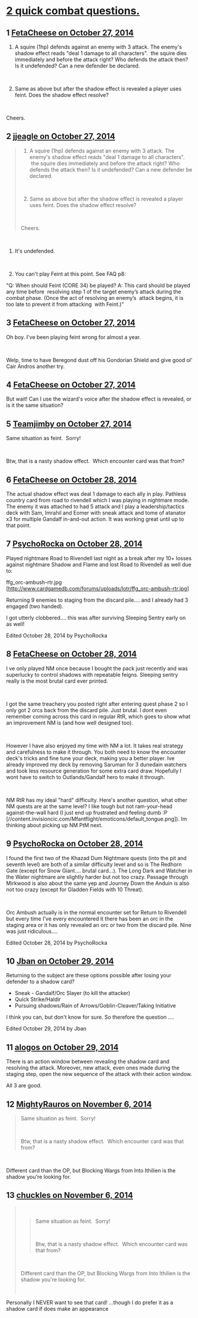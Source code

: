 # [2 quick combat questions.](https://community.fantasyflightgames.com/topic/125850-2-quick-combat-questions/)

## 1 [FetaCheese on October 27, 2014](https://community.fantasyflightgames.com/topic/125850-2-quick-combat-questions/?do=findComment&comment=1313538)

1. A squire (1hp) defends against an enemy with 3 attack. The enemy's shadow effect reads "deal 1 damage to all characters".  the squire dies immediately and before the attack right? Who defends the attack then? Is it undefended? Can a new defender be declared.

 

2. Same as above but after the shadow effect is revealed a player uses feint. Does the shadow effect resolve?

 

Cheers.

## 2 [jjeagle on October 27, 2014](https://community.fantasyflightgames.com/topic/125850-2-quick-combat-questions/?do=findComment&comment=1313563)

> 1. A squire (1hp) defends against an enemy with 3 attack. The enemy's shadow effect reads "deal 1 damage to all characters".  the squire dies immediately and before the attack right? Who defends the attack then? Is it undefended? Can a new defender be declared.
> 
>  
> 
> 2. Same as above but after the shadow effect is revealed a player uses feint. Does the shadow effect resolve?
> 
>  
> 
> Cheers.

 

1. It's undefended.

 

2. You can't play Feint at this point. See FAQ p8:

"Q: When should Feint (CORE 34) be played?
A: This card should be played any time before 
resolving step 1 of the target enemy’s attack during the 
combat phase. (Once the act of resolving an enemy’s 
attack begins, it is too late to prevent it from attacking 
with Feint.)"

## 3 [FetaCheese on October 27, 2014](https://community.fantasyflightgames.com/topic/125850-2-quick-combat-questions/?do=findComment&comment=1313591)

Oh boy. I've been playing feint wrong for almost a year.

 

Welp, time to have Beregond dust off his Gondorian Shield and give good ol' Cair Andros another try.

## 4 [FetaCheese on October 27, 2014](https://community.fantasyflightgames.com/topic/125850-2-quick-combat-questions/?do=findComment&comment=1313596)

But wait! Can I use the wizard's voice after the shadow effect is revealed, or is it the same situation?

## 5 [Teamjimby on October 27, 2014](https://community.fantasyflightgames.com/topic/125850-2-quick-combat-questions/?do=findComment&comment=1313608)

Same situation as feint.  Sorry!

 

Btw, that is a nasty shadow effect.  Which encounter card was that from?

## 6 [FetaCheese on October 28, 2014](https://community.fantasyflightgames.com/topic/125850-2-quick-combat-questions/?do=findComment&comment=1313673)

The actual shadow effect was deal 1 damage to each ally in play. Pathless country card from road to rivendell which I was playing in nightmare mode. The enemy it was attached to had 5 attack and I play a leadership/tactics deck with Sam, Imrahil and Eomer with sneak attack and tome of atanator x3 for multiple Gandalf in-and-out action. It was working great until up to that point.

## 7 [PsychoRocka on October 28, 2014](https://community.fantasyflightgames.com/topic/125850-2-quick-combat-questions/?do=findComment&comment=1313876)

Played nightmare Road to Rivendell last night as a break after my 10+ losses against nightmare Shadow and Flame and lost Road to Rivendell as well due to:

ffg_orc-ambush-rtr.jpg [http://www.cardgamedb.com/forums/uploads/lotr/ffg_orc-ambush-rtr.jpg]

Returning 9 enemies to staging from the discard pile.... and I already had 3 engaged (two handed).

I got utterly clobbered.... this was after surviving Sleeping Sentry early on as well!

Edited October 28, 2014 by PsychoRocka

## 8 [FetaCheese on October 28, 2014](https://community.fantasyflightgames.com/topic/125850-2-quick-combat-questions/?do=findComment&comment=1314002)

I ve only played NM once because I bought the pack just recently and was superlucky to control shadows with repeatable feigns. Sleeping sentry really is the most brutal card ever printed.

 

I got the same treachery you posted right after entering quest phase 2 so I only got 2 orcs back from the discard pile. Just brutal. I dont even remember coming across this card in regular RtR, which goes to show what an improvement NM is (and how well designed too).

 

However I have also enjoyed my time with NM a lot. It takes real strategy and carefulness to make it through. You both need to know the encounter deck's tricks and fine tune your deck, making you a better player. Ive already improved my deck by removing Saruman for 3 dunedain watchers and took less resource generation for some extra card draw. Hopefully I wont have to switch to Outlands/Gandalf hero to make it through.

 

NM RtR has my ideal "hard" difficulty. Here's another question, what other NM quests are at the same level? I like tough but not ram-your-head against-the-wall hard (I just end up frustrated and feeling dumb :P [//content.invisioncic.com/Mfantflight/emoticons/default_tongue.png]). Im thinking about picking up NM PtM next.

## 9 [PsychoRocka on October 28, 2014](https://community.fantasyflightgames.com/topic/125850-2-quick-combat-questions/?do=findComment&comment=1314035)

I found the first two of the Khazad Dum Nightmare quests (into the pit and seventh level) are both of a similar difficulty level and so is The Redhorn Gate (except for Snow Giant.... brutal card...). The Long Dark and Watcher in the Water nightmare are slightly harder but not too crazy. Passage through Mirkwood is also about the same yep and Journey Down the Anduin is also not too crazy (except for Gladden Fields with 10 Threat).

 

Orc Ambush actually is in the normal encounter set for Return to Rivendell but every time I've every encountered it there has been an orc in the staging area or it has only revealed an orc or two from the discard pile. Nine was just ridiculous....

Edited October 28, 2014 by PsychoRocka

## 10 [Jban on October 29, 2014](https://community.fantasyflightgames.com/topic/125850-2-quick-combat-questions/?do=findComment&comment=1315322)

Returning to the subject are these options possible after losing your defender to a shadow card?
 

 * Sneak - Gandalf/Orc Slayer (to kill the attacker)
 * Quick Strike/Haldir
 * Pursuing shadows/Rain of Arrows/Goblin-Cleaver/Taking Initiative

I think you can, but don't know for sure. So therefore the question ....

Edited October 29, 2014 by Jban

## 11 [alogos on October 29, 2014](https://community.fantasyflightgames.com/topic/125850-2-quick-combat-questions/?do=findComment&comment=1315429)

There is an action window between revealing the shadow card and resolving the attack. Moreover, new attack, even ones made during the staging step, open the new sequence of the attack with their action window.

All 3 are good.

## 12 [MightyRauros on November 6, 2014](https://community.fantasyflightgames.com/topic/125850-2-quick-combat-questions/?do=findComment&comment=1324840)

> Same situation as feint.  Sorry!
> 
>  
> 
> Btw, that is a nasty shadow effect.  Which encounter card was that from?

 

Different card than the OP, but Blocking Wargs from Into Ithilien is the shadow you're looking for.

## 13 [chuckles on November 6, 2014](https://community.fantasyflightgames.com/topic/125850-2-quick-combat-questions/?do=findComment&comment=1324861)

>  
> 
> > Same situation as feint.  Sorry!
> > 
> >  
> > 
> > Btw, that is a nasty shadow effect.  Which encounter card was that from?
> 
>  
> 
> Different card than the OP, but Blocking Wargs from Into Ithilien is the shadow you're looking for.
> 
>  

Personally I NEVER want to see that card! ...though I do prefer it as a shadow card if does make an appearance 

